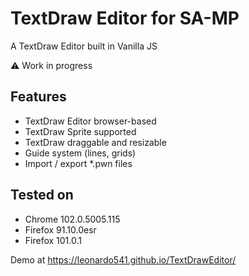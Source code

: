 # TextDraw Editor for SA-MP

A TextDraw Editor built in Vanilla JS

:warning: Work in progress

## Features

- TextDraw Editor browser-based
- TextDraw Sprite supported
- TextDraw draggable and resizable
- Guide system (lines, grids)
- Import / export *.pwn files

## Tested on

- Chrome 102.0.5005.115
- Firefox 91.10.0esr
- Firefox 101.0.1

Demo at https://leonardo541.github.io/TextDrawEditor/
